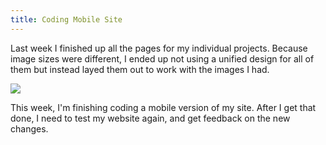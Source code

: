 ```yaml
---
title: Coding Mobile Site
---
```


Last week I finished up all the pages for my individual projects. Because image sizes were different, I ended up not using a unified design for all of them but instead layed them out to work with the images I had.

<img src="blog/assets/finished.png" />

This week, I'm finishing coding a mobile version of my site. After I get that done, I need to test my website again, and get feedback on the new changes.